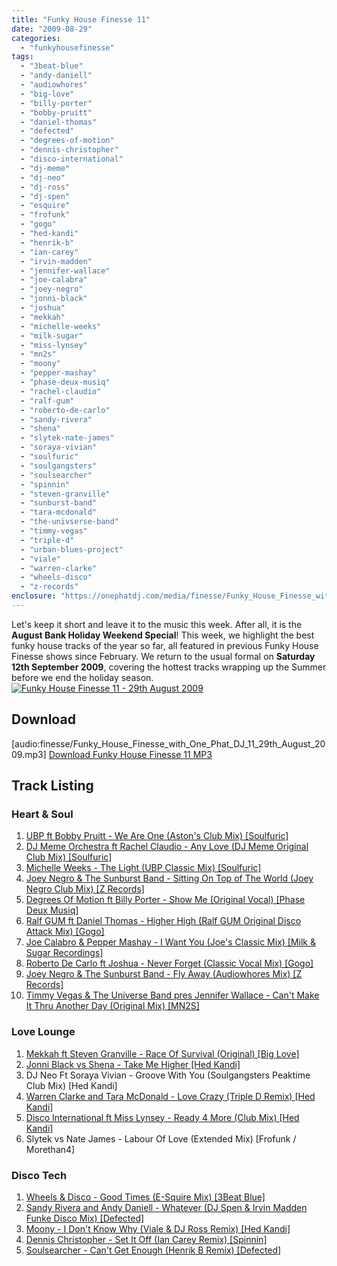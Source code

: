 ```yaml
---
title: "Funky House Finesse 11"
date: "2009-08-29"
categories: 
  - "funkyhousefinesse"
tags: 
  - "3beat-blue"
  - "andy-daniell"
  - "audiowhores"
  - "big-love"
  - "billy-porter"
  - "bobby-pruitt"
  - "daniel-thomas"
  - "defected"
  - "degrees-of-motion"
  - "dennis-christopher"
  - "disco-international"
  - "dj-meme"
  - "dj-neo"
  - "dj-ross"
  - "dj-spen"
  - "esquire"
  - "frofunk"
  - "gogo"
  - "hed-kandi"
  - "henrik-b"
  - "ian-carey"
  - "irvin-madden"
  - "jennifer-wallace"
  - "joe-calabra"
  - "joey-negro"
  - "jonni-black"
  - "joshua"
  - "mekkah"
  - "michelle-weeks"
  - "milk-sugar"
  - "miss-lynsey"
  - "mn2s"
  - "moony"
  - "pepper-mashay"
  - "phase-deux-musiq"
  - "rachel-claudio"
  - "ralf-gum"
  - "roberto-de-carlo"
  - "sandy-rivera"
  - "shena"
  - "slytek-nate-james"
  - "soraya-vivian"
  - "soulfuric"
  - "soulgangsters"
  - "soulsearcher"
  - "spinnin"
  - "steven-granville"
  - "sunburst-band"
  - "tara-mcdonald"
  - "the-univserse-band"
  - "timmy-vegas"
  - "triple-d"
  - "urban-blues-project"
  - "viale"
  - "warren-clarke"
  - "wheels-disco"
  - "z-records"
enclosure: "https://onephatdj.com/media/finesse/Funky_House_Finesse_with_One_Phat_DJ_11_29th_August_2009.mp3 115779212 audio/mpeg "
---
```


Let's keep it short and leave it to the music this week. After all, it is the **August Bank Holiday Weekend Special**! This week, we highlight the best funky house tracks of the year so far, all featured in previous Funky House Finesse shows since February. We return to the usual formal on **Saturday 12th September 2009**, covering the hottest tracks wrapping up the Summer before we end the holiday season. [![Funky House Finesse 11 - 29th August 2009](https://www.onephatdj.com/wp-content/uploads/2009/08/Funky_House_Finesse_11_29th_August_2009.jpg "Funky House Finesse 11 - 29th August 2009")](https://www.onephatdj.com/download/24)

## Download

\[audio:finesse/Funky\_House\_Finesse\_with\_One\_Phat\_DJ\_11\_29th\_August\_2009.mp3\] [Download Funky House Finesse 11 MP3](https://www.onephatdj.com/download/24)

## Track Listing

### Heart & Soul

1. [UBP ft Bobby Pruitt - We Are One (Aston's Club Mix) \[Soulfuric\]](https://www.traxsource.com/index.php?act=show&fc=tpage&cr=titles&cv=35663)
2. [DJ Meme Orchestra ft Rachel Claudio - Any Love (DJ Meme Original Club Mix) \[Soulfuric\]](https://www.traxsource.com/index.php?act=show&fc=tpage&cr=titles&cv=31489)
3. [Michelle Weeks - The Light (UBP Classic Mix) \[Soulfuric\]](https://www.traxsource.com/index.php?act=show&fc=tpage&cr=titles&cv=35663)
4. [Joey Negro & The Sunburst Band - Sitting On Top of The World (Joey Negro Club Mix) \[Z Records\]](https://www.traxsource.com/index.php?act=show&fc=tpage&cr=titles&cv=37926)
5. [Degrees Of Motion ft Billy Porter - Show Me (Original Vocal) \[Phase Deux Musiq\]](https://www.traxsource.com/index.php?act=show&fc=tpage&cr=titles&cv=28788)
6. [Ralf GUM ft Daniel Thomas - Higher High (Ralf GUM Original Disco Attack Mix) \[Gogo\]](https://www.traxsource.com/index.php?act=show&fc=tpage&cr=titles&cv=31374)
7. [Joe Calabro & Pepper Mashay - I Want You (Joe's Classic Mix) \[Milk & Sugar Recordings\]](https://www.traxsource.com/index.php?act=show&fc=tpage&cr=titles&cv=33713)
8. [Roberto De Carlo ft Joshua - Never Forget (Classic Vocal Mix) \[Gogo\]](https://www.traxsource.com/index.php?act=show&fc=tpage&cr=titles&cv=34531)
9. [Joey Negro & The Sunburst Band - Fly Away (Audiowhores Mix) \[Z Records\]](https://www.traxsource.com/index.php?act=show&fc=tpage&cr=titles&cv=37926)
10. [Timmy Vegas & The Universe Band pres Jennifer Wallace - Can't Make It Thru Another Day (Original Mix) \[MN2S\]](https://www.traxsource.com/index.php?act=show&fc=tpage&cr=titles&cv=34742)

### Love Lounge

1. [Mekkah ft Steven Granville - Race Of Survival (Original) \[Big Love\]](https://www.traxsource.com/index.php?act=show&fc=tpage&cr=titles&cv=35693)
2. [Jonni Black vs Shena - Take Me Higher \[Hed Kandi\]](https://www.amazon.co.uk/Take-Me-Higher/dp/B002DU264I)
3. DJ Neo Ft Soraya Vivian - Groove With You (Soulgangsters Peaktime Club Mix) \[Hed Kandi\]
4. [Warren Clarke and Tara McDonald - Love Crazy (Triple D Remix) \[Hed Kandi\]](https://www.play.com/Music/MP3-Download-Track/4-/9724366/Love-Crazy/Product.html?aid=9723391)
5. [Disco International ft Miss Lynsey - Ready 4 More (Club Mix) \[Hed Kandi\]](https://www.play.com/Music/MP3-Download-Track/4-/9724361/Ready-4-More/Product.html?aid=9723391)
6. Slytek vs Nate James - Labour Of Love (Extended Mix) \[Frofunk / Morethan4\]

### Disco Tech

1. [Wheels & Disco - Good Times (E-Squire Mix) \[3Beat Blue\]](https://www.djdownload.com/mp3-detail/Wheels++Disco+ft+Mighty+Marvin/Good+Times/3Beat+Blue/581019)
2. [Sandy Rivera and Andy Daniell - Whatever (DJ Spen & Irvin Madden Funke Disco Mix) \[Defected\]](https://www.djdownload.com/mp3-detail/Sandy+Rivera++Andy+Daniell/Whatever/Defected/751169)
3. [Moony - I Don't Know Why (Viale & DJ Ross Remix) \[Hed Kandi\]](https://www.trackitdown.net/genre/house/track/1123977.html)
4. [Dennis Christopher - Set It Off (Ian Carey Remix) \[Spinnin\]](https://www.traxsource.com/index.php?act=show&fc=tpage&cr=titles&cv=30733)
5. [Soulsearcher - Can't Get Enough (Henrik B Remix) \[Defected\]](https://www.traxsource.com/index.php?act=show&fc=tpage&cr=titles&cv=30822)
